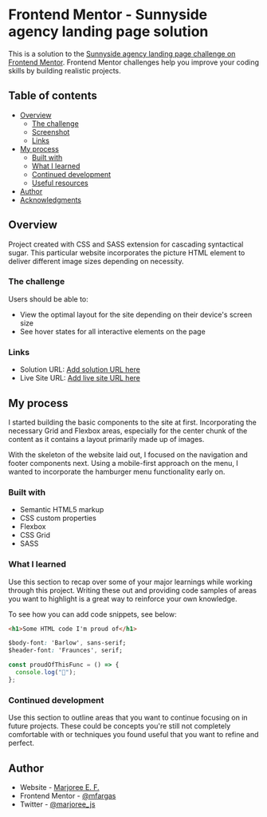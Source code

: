 # Frontend Mentor - Sunnyside agency landing page solution

This is a solution to the [Sunnyside agency landing page challenge on Frontend Mentor](https://www.frontendmentor.io/challenges/sunnyside-agency-landing-page-7yVs3B6ef). Frontend Mentor challenges help you improve your coding skills by building realistic projects.

## Table of contents

- [Overview](#overview)
  - [The challenge](#the-challenge)
  - [Screenshot](#screenshot)
  - [Links](#links)
- [My process](#my-process)
  - [Built with](#built-with)
  - [What I learned](#what-i-learned)
  - [Continued development](#continued-development)
  - [Useful resources](#useful-resources)
- [Author](#author)
- [Acknowledgments](#acknowledgments)


## Overview
Project created with CSS and SASS extension for cascading syntactical sugar. This particular website incorporates the picture HTML element to deliver different image sizes depending on necessity. 

### The challenge

Users should be able to:

- View the optimal layout for the site depending on their device's screen size
- See hover states for all interactive elements on the page

### Links

- Solution URL: [Add solution URL here](https://my-solution-url.com)
- Live Site URL: [Add live site URL here](https://my-live-site-url.com)

## My process
I started building the basic components to the site at first. Incorporating the necessary Grid and Flexbox areas, especially for the center chunk of the content as it contains a layout primarily made up of images.

With the skeleton of the website laid out, I focused on the navigation and footer components next. Using a mobile-first approach on the menu, I wanted to incorporate the hamburger menu functionality early on.



### Built with

- Semantic HTML5 markup
- CSS custom properties
- Flexbox
- CSS Grid
- SASS

### What I learned

Use this section to recap over some of your major learnings while working through this project. Writing these out and providing code samples of areas you want to highlight is a great way to reinforce your own knowledge.

To see how you can add code snippets, see below:

```html
<h1>Some HTML code I'm proud of</h1>
```

```css
$body-font: 'Barlow', sans-serif;
$header-font: 'Fraunces', serif;
```

```js
const proudOfThisFunc = () => {
  console.log("🎉");
};
```

### Continued development

Use this section to outline areas that you want to continue focusing on in future projects. These could be concepts you're still not completely comfortable with or techniques you found useful that you want to refine and perfect.

## Author

- Website - [Marjoree E. F.](https://www.marjoree.com)
- Frontend Mentor - [@mfargas](https://www.frontendmentor.io/profile/mfargas)
- Twitter - [@marjoree_js](https://www.twitter.com/marjoree_js)
